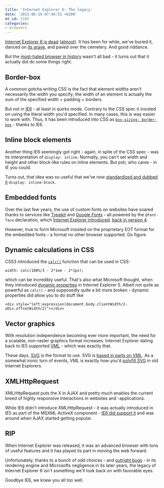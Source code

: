 ```yaml
---
title: 'Internet Explorer 6: The legacy'
date: '2013-06-19 07:40:52 +0200'
mt_id: 2165
categories:
- browsers
---
```

[Internet Explorer 6 is dead](http://www.netmagazine.com/news/ie6-declared-dead-usa-121668) ([almost](http://www.ie6countdown.com/)). It has been for while, we've buried it, danced on [its grave](http://www.ie6death.com/), and paved over the cemetery. And good riddance.

But the [most-hated browser in history](http://www.ironpaper.com/current/2012/01/web-designers-most-hated-browser-is-almost-a-thing-of-the-past/#.UcFb-PbXgt0) wasn't all bad - it turns out that it actually did do some things right.

<!--more-->

## Border-box

A common gotcha writing CSS is the fact that element widths aren't necessarily the width you specify; the width of an element is actually the sum of the specified width + padding + borders.

But not in <abbr title="Internet Explorer 6">IE6</abbr> - at least in quirks mode. Contrary to the CSS spec it insisted on using the literal width you'd specified. In many cases, this is way easier to work with. Thus, it has been introduced into CSS as [`box-sizing: border-box`](https://developer.mozilla.org/en-US/docs/Web/CSS/box-sizing) - thanks to IE6.


## Inline block elements

Another thing IE6 seemingly got right - again, in spite of the CSS spec - was its interpretation of `display: inline`. Normally, you can't set width and height and other block-like rules on inline elements. But psh, who cares - in IE you could.

Turns out, that idea was so useful that we've now [standardized and dubbed it](http://www.w3.org/wiki/CSS/Properties/display) `display: inline-block`.


## Embedded fonts

Over the last few years, the use of custom fonts on websites have soared thanks to services like [Typekit](https://typekit.com/) and [Google Fonts](http://www.google.com/fonts/) - all powered by the `@font-face` declaration, which [Internet Explorer introduced](http://www.standardista.com/css3/font-face-browser-support/). [back in version 4](http://www.zeldman.com/2009/05/23/web-fonts-now-how-were-doing-with-that/).

However, true to form Microsoft insisted on the proprietary EOT format for the embedded fonts - a format no other browser supported. Go figure.


## Dynamic calculations in CSS

CSS3 introduced the [`calc()`](http://www.w3.org/TR/css3-values/#calc) function that can be used in CSS:

    width: calc(100%/3 - 2*1em - 2*1px);

which can be incredibly useful. That's also what Microsoft thought, when they introduced [dynamic properties](http://msdn.microsoft.com/en-us/library/ms537634%28v%3Dvs.85%29.aspx) in Internet Explorer 5. Albeit not quite as powerful as `calc()` - and supposedly quite a bit more broken - dynamic properties did allow you to do stuff like

    <div style="left:expression(document.body.clientWidth/2-oDiv.offsetWidth/2)"></div>


## Vector graphics

With resolution independence becoming ever more important, the need for a scalable, non-raster graphics format increases. Internet Explorer dating back to IE5 supported [VML](http://en.wikipedia.org/wiki/Vector_Markup_Language) - which was exactly that.

These days, [SVG](http://www.w3.org/TR/SVG11/) is the format to use. SVG is [based in parts on VML](http://en.wikipedia.org/wiki/Scalable_Vector_Graphics#Overview). As a somewhat ironic turn of events, VML is exactly how you'd [polyfill SVG](http://code.google.com/p/svgweb/) in old Internet Explorers.


## XMLHttpRequest

XMLHttpRequest puts the X in AJAX and pretty much enables the current breed of highly responsive interactions in websites and -applications.

While IE6 didn't introduce XMLHttpRequest - it was actually introduced in IE5 as part of the MSXML ActiveX component - [IE6 did support it](http://en.wikipedia.org/wiki/XMLHttpRequest#Support_in_Internet_Explorer_versions_5.2C_5.5.2C_and_6) and was around when AJAX started getting popular.


## RIP

When Internet Explorer was released, it was an advanced browser with tons of useful features and it has played its part in moving the web forward.

Unfortunately, thanks to a bunch of odd choices - and [outright bugs](http://css-tricks.com/ie-css-bugs-thatll-get-you-every-time/) - in its rendering engine and Microsofts negligence in its later years, the legacy of Internet Explorer 6 isn't something we'll look back on with favorable eyes.

Goodbye IE6, we knew you all too well.
